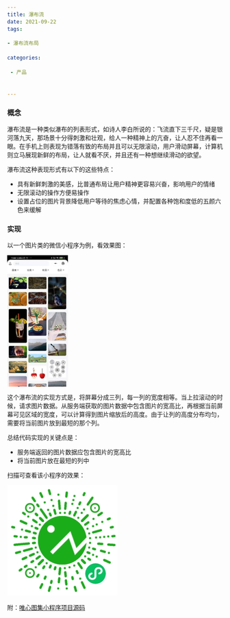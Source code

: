 ```yaml
---
title: 瀑布流
date: 2021-09-22
tags: 

- 瀑布流布局

categories:

 - 产品


---
```


### 概念

瀑布流是一种类似瀑布的列表形式，如诗人李白所说的：飞流直下三千尺，疑是银河落九天，那场景十分得刺激和壮观，给人一种精神上的亢奋，让人忍不住再看一眼。在手机上则表现为错落有致的布局并且可以无限滚动，用户滑动屏幕，计算机则立马展现新鲜的布局，让人就看不厌，并且还有一种想继续滑动的欲望。

瀑布流这种表现形式有以下的这些特点：

- 具有新鲜刺激的美感，比普通布局让用户精神更容易兴奋，影响用户的情绪
- 无限滚动的操作方便易操作
- 设置占位的图片背景降低用户等待的焦虑心情，并配置各种饱和度低的五颜六色来缓解



### 实现

以一个图片类的微信小程序为例，看效果图：

<img src="./pubuliu.png" alt="./pubuliu.png" style="display: block; zoom:30%;"/>



这个瀑布流的实现方式是，将屏幕分成三列，每一列的宽度相等。当上拉滚动的时候，请求图片数据。从服务端获取的图片数据中包含图片的宽高比，再根据当前屏幕可见区域的宽度，可以计算得到图片缩放后的高度。由于让列的高度分布均匀，需要将当前图片放到最短的那个列。

总结代码实现的关键点是：

- 服务端返回的图片数据应包含图片的宽高比
- 将当前图片放在最短的列中



扫描可查看该小程序的效果：

![](./album_code.jpg)

附：[唯心图集小程序项目源码](https://github.com/wishzhang/ideal-album/releases/tag/V1.0)